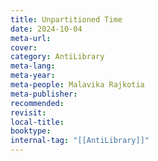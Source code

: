 ```yaml
---
title: Unpartitioned Time
date: 2024-10-04
meta-url: 
cover: 
category: AntiLibrary
meta-lang: 
meta-year: 
meta-people: Malavika Rajkotia
meta-publisher: 
recommended: 
revisit: 
local-title: 
booktype:
internal-tag: "[[AntiLibrary]]"
---
```


